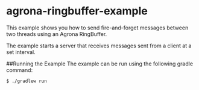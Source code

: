 agrona-ringbuffer-example
===

This example shows you how to send fire-and-forget messages between two threads using an Agrona RingBuffer.

The example starts a server that receives messages sent from a client at a set interval.

##Running the Example
The example can be run using the following gradle command:

```
$ ./gradlew run
```